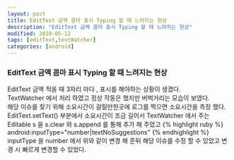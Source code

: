 ```yaml
---
layout: post
title: EditText 금액 콤마 표시 Typing 할 때 느려지는 현상
description: "EditText 금액 콤마 표시 Typing 할 때 느려지는 현상"
modified: 2019-05-12
tags: [editText,textWatcher]
categories: [android]
---
```


### EditText 금액 콤마 표시 Typing 할 때 느려지는 현상

EditText 금액 적을 때 3자리 마다 , 표시를 해야하는 상황이 생겼다.  
TextWatcher 에서 처리 하였고 정상 작동은 했지만 버벅거리는 모습이 보였다.  
해당 이슈를 찾기 위해 소요시간이 걸릴만한곳에 로그를 찍으면 소요시간을 측정 했다.  
EditText.setText() 부분에서 소요시간이 조금 길어서 TextWatcher 에서 주는 Editable s 을 s.clear 와 s.append 를 통해 추가 해 주었고 
{% highlight ruby %}
android:inputType="number|textNoSuggestions"
{% endhighlight %}
inputType 을 number 에서 위와 같이 변경 해 준뒤 해당 이슈를 수정 할 수 있었고 변경 시 빠르게 변경할 수 있었다.